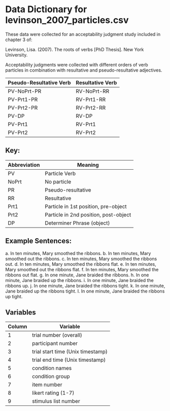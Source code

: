 # Data Dictionary for levinson_2007_particles.csv

These data were collected for an acceptability judgment study included 
in chapter 3 of:

Levinson, Lisa. (2007). The roots of verbs [PhD Thesis]. New York University.

Acceptability judgments were collected with different orders of 
verb particles in combination with resultative and pseudo-resultative
adjectives. 

| Pseudo-Resultative   Verb | Resultative Verb |
|---------------------------|------------------|
| PV-NoPrt-PR               | RV-NoPrt-RR      |
| PV-Prt1-PR                | RV-Prt1-RR       |
| PV-Prt2-PR                | RV-Prt2-RR       |
| PV-DP                     | RV-DP            |
| PV-Prt1                   | RV-Prt1          |
| PV-Prt2                   | RV-Prt2          |

## Key: 

| Abbreviation | Meaning                               |
|--------------|---------------------------------------|
| PV           | Particle Verb                         |
| NoPrt        | No particle                           |
| PR           | Pseudo-resultative                    |
| RR           | Resultative                           |
| Prt1         | Particle in 1st position, pre-object  |
| Prt2         | Particle in 2nd position, post-object |
| DP           | Determiner Phrase (object)            |

## Example Sentences:

a. In ten minutes, Mary smoothed the ribbons.
b. In ten minutes, Mary smoothed out the ribbons.
c. In ten minutes, Mary smoothed the ribbons out.
d. In ten minutes, Mary smoothed the ribbons flat.
e. In ten minutes, Mary smoothed out the ribbons flat.
f. In ten minutes, Mary smoothed the ribbons out flat.
g. In one minute, Jane braided the ribbons.
h. In one minute, Jane braided up the ribbons.
i. In one minute, Jane braided the ribbons up.
j. In one minute, Jane braided the ribbons tight.
k. In one minute, Jane braided up the ribbons tight.
l. In one minute, Jane braided the ribbons up tight.

## Variables

| Column  | Variable                          |
|---------|-----------------------------------|
| 1       | trial number (overall)            |
| 2       | participant number                |
| 3       | trial start time (Unix timestamp) |
| 4       | trial end time (Unix timestamp)   |
| 5       | condition names                   |
| 6       | condition group                   |
| 7       | item number                       |
| 8       | likert rating (1-7)               |
| 9       | stimulus list number              |